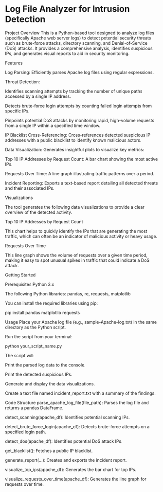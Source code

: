 # Log File Analyzer for Intrusion Detection

Project Overview
This is a Python-based tool designed to analyze log files (specifically Apache web server logs) to detect potential security threats such as brute-force attacks, directory scanning, and Denial-of-Service (DoS) attacks. It provides a comprehensive analysis, identifies suspicious IPs, and generates visual reports to aid in security monitoring.

Features

 Log Parsing: Efficiently parses Apache log files using regular expressions.

 Threat Detection:

  Identifies scanning attempts by tracking the number of unique paths accessed by a single IP address.

  Detects brute-force login attempts by counting failed login attempts from specific IPs.

  Pinpoints potential DoS attacks by monitoring rapid, high-volume requests from a single IP within a specified time window.

 IP Blacklist Cross-Referencing: Cross-references detected suspicious IP addresses with a public blacklist to identify known malicious actors.

 Data Visualization: Generates insightful plots to visualize key metrics:

  Top 10 IP Addresses by Request Count: A bar chart showing the most active IPs.

  Requests Over Time: A line graph illustrating traffic patterns over a period.

 Incident Reporting: Exports a text-based report detailing all detected threats and their associated IPs.

Visualizations

The tool generates the following data visualizations to provide a clear overview of the detected activity.


Top 10 IP Addresses by Request Count

This chart helps to quickly identify the IPs that are generating the most traffic, which can often be an indicator of malicious activity or heavy usage.


Requests Over Time

This line graph shows the volume of requests over a given time period, making it easy to spot unusual spikes in traffic that could indicate a DoS attack.


Getting Started

Prerequisites
Python 3.x

The following Python libraries: pandas, re, requests, matplotlib

You can install the required libraries using pip:

pip install pandas matplotlib requests

Usage
Place your Apache log file (e.g., sample-Apache-log.txt) in the same directory as the Python script.

Run the script from your terminal:

python your_script_name.py

The script will:

Print the parsed log data to the console.

Print the detected suspicious IPs.

Generate and display the data visualizations.

Create a text file named incident_report.txt with a summary of the findings.

Code Structure
parse_apache_log_file(file_path): Parses the log file and returns a pandas DataFrame.

detect_scanning(apache_df): Identifies potential scanning IPs.

detect_brute_force_login(apache_df): Detects brute-force attempts on a specified login path.

detect_dos(apache_df): Identifies potential DoS attack IPs.

get_blacklist(): Fetches a public IP blacklist.

generate_report(...): Creates and exports the incident report.

visualize_top_ips(apache_df): Generates the bar chart for top IPs.

visualize_requests_over_time(apache_df): Generates the line graph for requests over time.
